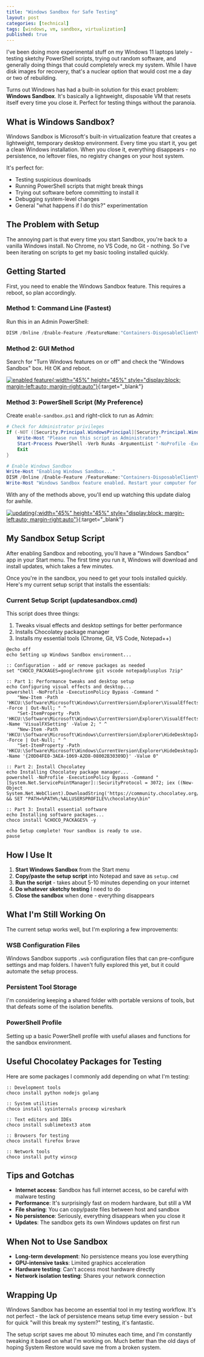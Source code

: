 ```yaml
---
title: "Windows Sandbox for Safe Testing"
layout: post
categories: [technical]
tags: [windows, vm, sandbox, virtualization]
published: true
---
```


I've been doing more experimental stuff on my Windows 11 laptops lately - testing sketchy PowerShell scripts, trying out random software, and generally doing things that could completely wreck my system. While I have disk images for recovery, that's a nuclear option that would cost me a day or two of rebuilding.

Turns out Windows has had a built-in solution for this exact problem: **Windows Sandbox**. It's basically a lightweight, disposable VM that resets itself every time you close it. Perfect for testing things without the paranoia.

<!-- excerpt-end -->

## What is Windows Sandbox?

Windows Sandbox is Microsoft's built-in virtualization feature that creates a lightweight, temporary desktop environment. Every time you start it, you get a clean Windows installation. When you close it, everything disappears - no persistence, no leftover files, no registry changes on your host system.

It's perfect for:

- Testing suspicious downloads
- Running PowerShell scripts that might break things
- Trying out software before committing to install it
- Debugging system-level changes
- General "what happens if I do this?" experimentation

## The Problem with Setup

The annoying part is that every time you start Sandbox, you're back to a vanilla Windows install. No Chrome, no VS Code, no Git - nothing. So I've been iterating on scripts to get my basic tooling installed quickly.

## Getting Started

First, you need to enable the Windows Sandbox feature. This requires a reboot, so plan accordingly.

### Method 1: Command Line (Fastest)

Run this in an Admin PowerShell:

``` powershell
DISM /Online /Enable-Feature /FeatureName:"Containers-DisposableClientVM" /All
```

### Method 2: GUI Method

Search for "Turn Windows features on or off" and check the "Windows Sandbox" box. Hit OK and reboot.

[![enabled feature](/assets/images/windows-sandbox-000.png "enabled features"){:width="45%" height="45%" style="display:block; margin-left:auto; margin-right:auto"}](/assets/images/windows-sandbox-000.png){:target="_blank"}

### Method 3: PowerShell Script (My Preference)

Create `enable-sandbox.ps1` and right-click to run as Admin:

``` powershell
# Check for Administrator privileges
If (-NOT ([Security.Principal.WindowsPrincipal][Security.Principal.WindowsIdentity]::GetCurrent()).IsInRole([Security.Principal.WindowsBuiltInRole] "Administrator")) {
    Write-Host "Please run this script as Administrator!"
    Start-Process PowerShell -Verb RunAs -ArgumentList "-NoProfile -ExecutionPolicy Bypass -File `"$PSCommandPath`""
    Exit
}

# Enable Windows Sandbox
Write-Host "Enabling Windows Sandbox..."
DISM /Online /Enable-Feature /FeatureName:"Containers-DisposableClientVM" /All /NoRestart
Write-Host "Windows Sandbox feature enabled. Restart your computer for changes to take effect."
```

With any of the methods above, you'll end up watching this update dialog for awhile.

[![updating](/assets/images/windows-sandbox-001.png "updating"){:width="45%" height="45%" style="display:block; margin-left:auto; margin-right:auto"}](/assets/images/windows-sandbox-001.png){:target="_blank"}

## My Sandbox Setup Script

After enabling Sandbox and rebooting, you'll have a "Windows Sandbox" app in your Start menu. The first time you run it, Windows will download and install updates, which takes a few minutes.

Once you're in the sandbox, you need to get your tools installed quickly. Here's my current setup script that installs the essentials:

### Current Setup Script (updatesandbox.cmd)

This script does three things:

1. Tweaks visual effects and desktop settings for better performance
2. Installs Chocolatey package manager
3. Installs my essential tools (Chrome, Git, VS Code, Notepad++)

``` batch
@echo off
echo Setting up Windows Sandbox environment...

:: Configuration - add or remove packages as needed
set "CHOCO_PACKAGES=googlechrome git vscode notepadplusplus 7zip"

:: Part 1: Performance tweaks and desktop setup
echo Configuring visual effects and desktop...
powershell -NoProfile -ExecutionPolicy Bypass -Command ^
    "New-Item -Path 'HKCU:\Software\Microsoft\Windows\CurrentVersion\Explorer\VisualEffects' -Force | Out-Null; " ^
    "Set-ItemProperty -Path 'HKCU:\Software\Microsoft\Windows\CurrentVersion\Explorer\VisualEffects' -Name 'VisualFXSetting' -Value 2; " ^
    "New-Item -Path 'HKCU:\Software\Microsoft\Windows\CurrentVersion\Explorer\HideDesktopIcons\NewStartPanel' -Force | Out-Null; " ^
    "Set-ItemProperty -Path 'HKCU:\Software\Microsoft\Windows\CurrentVersion\Explorer\HideDesktopIcons\NewStartPanel' -Name '{20D04FE0-3AEA-1069-A2D8-08002B30309D}' -Value 0"

:: Part 2: Install Chocolatey
echo Installing Chocolatey package manager...
powershell -NoProfile -ExecutionPolicy Bypass -Command "[System.Net.ServicePointManager]::SecurityProtocol = 3072; iex ((New-Object System.Net.WebClient).DownloadString('https://community.chocolatey.org/install.ps1'))" && SET "PATH=%PATH%;%ALLUSERSPROFILE%\chocolatey\bin"

:: Part 3: Install essential software
echo Installing software packages...
choco install %CHOCO_PACKAGES% -y

echo Setup complete! Your sandbox is ready to use.
pause
```

## How I Use It

1. **Start Windows Sandbox** from the Start menu
2. **Copy/paste the setup script** into Notepad and save as `setup.cmd`
3. **Run the script** - takes about 5-10 minutes depending on your internet
4. **Do whatever sketchy testing** I need to do
5. **Close the sandbox** when done - everything disappears

## What I'm Still Working On

The current setup works well, but I'm exploring a few improvements:

### WSB Configuration Files

Windows Sandbox supports `.wsb` configuration files that can pre-configure settings and map folders. I haven't fully explored this yet, but it could automate the setup process.

### Persistent Tool Storage

I'm considering keeping a shared folder with portable versions of tools, but that defeats some of the isolation benefits.

### PowerShell Profile

Setting up a basic PowerShell profile with useful aliases and functions for the sandbox environment.

## Useful Chocolatey Packages for Testing

Here are some packages I commonly add depending on what I'm testing:

``` batch
:: Development tools
choco install python nodejs golang

:: System utilities  
choco install sysinternals procexp wireshark

:: Text editors and IDEs
choco install sublimetext3 atom

:: Browsers for testing
choco install firefox brave

:: Network tools
choco install putty winscp
```

## Tips and Gotchas

- **Internet access**: Sandbox has full internet access, so be careful with malware testing
- **Performance**: It's surprisingly fast on modern hardware, but still a VM
- **File sharing**: You can copy/paste files between host and sandbox
- **No persistence**: Seriously, everything disappears when you close it
- **Updates**: The sandbox gets its own Windows updates on first run

## When Not to Use Sandbox

- **Long-term development**: No persistence means you lose everything
- **GPU-intensive tasks**: Limited graphics acceleration
- **Hardware testing**: Can't access most hardware directly
- **Network isolation testing**: Shares your network connection

## Wrapping Up

Windows Sandbox has become an essential tool in my testing workflow. It's not perfect - the lack of persistence means setup time every session - but for quick "will this break my system?" testing, it's fantastic.

The setup script saves me about 10 minutes each time, and I'm constantly tweaking it based on what I'm working on. Much better than the old days of hoping System Restore would save me from a broken system.
